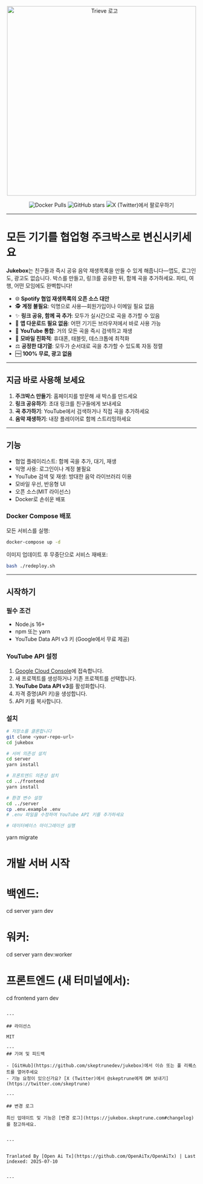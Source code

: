 <p align="center">
  <a href="https://www.jukeboxhq.com">
    <img height="500" src="https://raw.githubusercontent.com/skeptrunedev/jukebox/main/frontend/public/opengraph-image.jpg" alt="Trieve 로고">
  </a>
</p>

<p align="center">
  <a href="https://hub.docker.com/r/skeptrune/jukebox-server" style="text-decoration: none;">
    <img src="https://img.shields.io/docker/pulls/skeptrune/jukebox-server?style=flat-square" alt="Docker Pulls" />
  </a>
  <a href="https://github.com/skeptrunedev/jukebox/stargazers" style="text-decoration: none;">
    <img src="https://img.shields.io/github/stars/skeptrunedev/jukebox?style=flat-square" alt="GitHub stars" />
  </a>
  <a href="https://x.com/skeptrune" style="text-decoration: none;">
    <img src="https://img.shields.io/badge/follow%20on-x.com-1da1f2?logo=x&style=flat-square" alt="X (Twitter)에서 팔로우하기" />
  </a>
</p>

---
# 모든 기기를 협업형 주크박스로 변신시키세요

**Jukebox**는 친구들과 즉시 공유 음악 재생목록을 만들 수 있게 해줍니다—앱도, 로그인도, 광고도 없습니다. 박스를 만들고, 링크를 공유한 뒤, 함께 곡을 추가하세요. 파티, 여행, 어떤 모임에도 완벽합니다!

- 🌐 **Spotify 협업 재생목록의 오픈 소스 대안**
- 🕵️ **계정 불필요**: 익명으로 사용—회원가입이나 이메일 필요 없음
- ✨ **링크 공유, 함께 곡 추가**: 모두가 실시간으로 곡을 추가할 수 있음
- 🚀 **앱 다운로드 필요 없음**: 어떤 기기든 브라우저에서 바로 사용 가능
- 🎵 **YouTube 통합**: 거의 모든 곡을 즉시 검색하고 재생
- 📱 **모바일 친화적**: 휴대폰, 태블릿, 데스크톱에 최적화
- ⚖️ **공정한 대기열**: 모두가 순서대로 곡을 추가할 수 있도록 자동 정렬
- 🆓 **100% 무료, 광고 없음**

---

## 지금 바로 사용해 보세요

1. **주크박스 만들기**: 홈페이지를 방문해 새 박스를 만드세요
2. **링크 공유하기**: 초대 링크를 친구들에게 보내세요
3. **곡 추가하기**: YouTube에서 검색하거나 직접 곡을 추가하세요
4. **음악 재생하기**: 내장 플레이어로 함께 스트리밍하세요

---
## 기능

- 협업 플레이리스트: 함께 곡을 추가, 대기, 재생
- 익명 사용: 로그인이나 계정 불필요
- YouTube 검색 및 재생: 방대한 음악 라이브러리 이용
- 모바일 우선, 반응형 UI
- 오픈 소스(MIT 라이선스)
- Docker로 손쉬운 배포

### Docker Compose 배포

모든 서비스를 실행:

```bash
docker-compose up -d
```

이미지 업데이트 후 무중단으로 서비스 재배포:

```bash
bash ./redeploy.sh
```
---

## 시작하기

### 필수 조건

- Node.js 16+
- npm 또는 yarn
- YouTube Data API v3 키 (Google에서 무료 제공)

### YouTube API 설정

1. [Google Cloud Console](https://console.cloud.google.com/)에 접속합니다.
2. 새 프로젝트를 생성하거나 기존 프로젝트를 선택합니다.
3. **YouTube Data API v3**를 활성화합니다.
4. 자격 증명(API 키)을 생성합니다.
5. API 키를 복사합니다.

### 설치
```bash
# 저장소를 클론합니다
git clone <your-repo-url>
cd jukebox

# 서버 의존성 설치
cd server
yarn install

# 프론트엔드 의존성 설치
cd ../frontend
yarn install

# 환경 변수 설정
cd ../server
cp .env.example .env
# .env 파일을 수정하여 YouTube API 키를 추가하세요

# 데이터베이스 마이그레이션 실행
```
yarn migrate

# 개발 서버 시작
# 백엔드:
cd server
yarn dev
# 워커:
cd server
yarn dev:worker
# 프론트엔드 (새 터미널에서):
cd frontend
yarn dev
```

---

## 라이선스

MIT

---
## 기여 및 피드백

- [GitHub](https://github.com/skeptrunedev/jukebox)에서 이슈 또는 풀 리퀘스트를 열어주세요
- 기능 요청이 있으신가요? [X (Twitter)에서 @skeptrune에게 DM 보내기](https://twitter.com/skeptrune)

---

## 변경 로그

최신 업데이트 및 기능은 [변경 로그](https://jukebox.skeptrune.com#changelog)를 참고하세요.

---

Tranlated By [Open Ai Tx](https://github.com/OpenAiTx/OpenAiTx) | Last indexed: 2025-07-10

---
